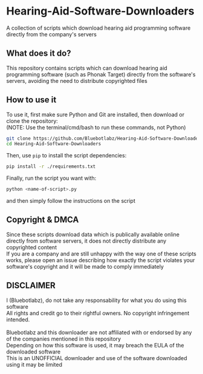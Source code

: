 # Hearing-Aid-Software-Downloaders
A collection of scripts which download hearing aid programming software directly from the company's servers

## What does it do?
This repository contains scripts which can download hearing aid programming software (such as Phonak Target) directly from the software's servers, avoiding the need to distribute copyrighted files

## How to use it
To use it, first make sure Python and Git are installed, then download or clone the repository:<br/>
(NOTE: Use the terminal/cmd/bash to run these commands, not Python)
~~~bash
git clone https://github.com/Bluebotlabz/Hearing-Aid-Software-Downloaders.git
cd Hearing-Aid-Software-Downloaders
~~~
Then, use `pip` to install the script dependencies:
~~~bash
pip install -r ./requirements.txt
~~~
Finally, run the script you want with:
~~~bash
python <name-of-script>.py
~~~
and then simply follow the instructions on the script

## Copyright & DMCA
Since these scripts download data which is publically available online directly from software servers, it does not directly distribute any copyrighted content<br>
If you are a company and are still unhappy with the way one of these scripts works, please open an issue describing how exactly the script violates your software's copyright and it will be made to comply immediately<br>

## DISCLAIMER
I (Bluebotlabz), do not take any responsability for what you do using this software<br/>
All rights and credit go to their rightful owners. No copyright infringement intended.<br/>
<br/>
Bluebotlabz and this downloader are not affiliated with or endorsed by any of the companies mentioned in this repository<br/>
Depending on how this software is used, it may breach the EULA of the downloaded software<br/>
This is an UNOFFICIAL downloader and use of the software downloaded using it may be limited<br/>
